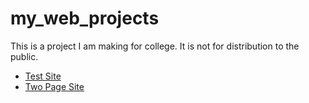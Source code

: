 # my_web_projects

This is a project I am making for college. It is not for distribution to the public.

<ul>
<li><a href="test/test.html" target="_blank">Test Site</li>
<li><a href="html5/two-page.html" target="_blank">Two Page Site</li>
</ul>

